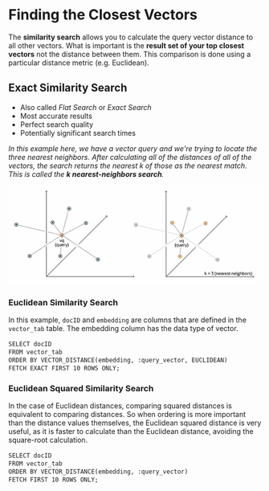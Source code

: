# Finding the Closest Vectors

The **similarity search** allows you to calculate the query vector distance to all other vectors.  What is important is the **result set of your top closest vectors** not the distance between them. This comparison is done using a particular distance metric (e.g. Euclidean).

## Exact Similarity Search

- Also called *Flat Search* or *Exact Search*
- Most accurate results
- Perfect search quality
- Potentially significant search times

*In this example here, we have a vector query and we're trying to locate the three nearest neighbors. After calculating all of the distances of all of the vectors, the search returns the nearest k of those as the nearest match. This is called the **k nearest-neighbors search**.*

![Exact Similarity Search](../imgs/exact_similarity_search.png)

### Euclidean Similarity Search

In this example, ```docID``` and ```embedding``` are columns that are defined in the ```vector_tab``` table. The embedding column has the data type of vector.

```
SELECT docID
FROM vector_tab
ORDER BY VECTOR_DISTANCE(embedding, :query_vector, EUCLIDEAN)
FETCH EXACT FIRST 10 ROWS ONLY;
```

### Euclidean Squared Similarity Search

In the case of Euclidean distances, comparing squared distances is equivalent to comparing distances. So when ordering is more important than the distance values themselves, the Euclidean squared distance is very useful, as it is faster to calculate than the Euclidean distance, avoiding the square-root calculation.

```
SELECT docID
FROM vector_tab
ORDER BY VECTOR_DISTANCE(embedding, :query_vector)
FETCH FIRST 10 ROWS ONLY;
```